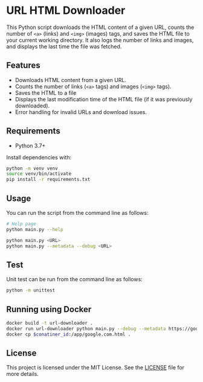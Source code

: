 # URL HTML Downloader

This Python script downloads the HTML content of a given URL, counts the number of `<a>` (links) and `<img>` (images) tags, and saves the HTML file to your current working directory. It also logs the number of links and images, and displays the last time the file was fetched.

## Features

- Downloads HTML content from a given URL.
- Counts the number of links (`<a>` tags) and images (`<img>` tags).
- Saves the HTML to a file
- Displays the last modification time of the HTML file (if it was previously downloaded).
- Error handling for invalid URLs and download issues.

## Requirements

- Python 3.7+

Install dependencies with:

```bash
python -m venv venv
source venv/bin/activate
pip install -r requirements.txt
```

## Usage

You can run the script from the command line as follows:

```bash
# Help page
python main.py --help

python main.py <URL>
python main.py --metadata --debug <URL>
```

## Test

Unit test can be run from the command line as follows:

```bash
python -m unittest
```

## Running using Docker

```bash
docker build -t url-downloader .
docker run url-downloader python main.py --debug --metadata https://google.com
docker cp $conatiner_id:/app/google.com.html .
```

## License

This project is licensed under the MIT License. See the [LICENSE](LICENSE) file for more details.
